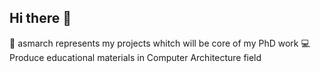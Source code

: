 ## Hi there 👋
🚀 asmarch represents my projects whitch will be core of my PhD work
💻 Produce educational materials in Computer Architecture field

